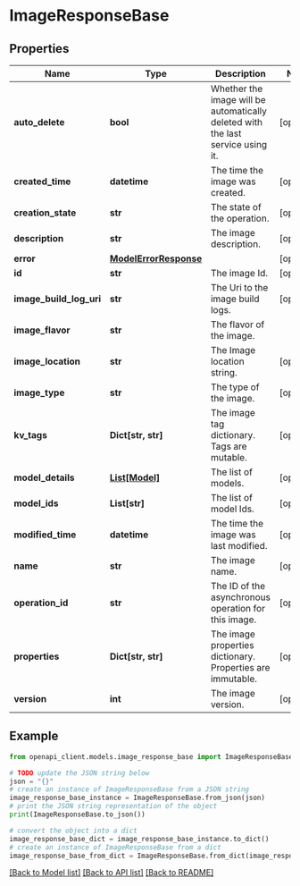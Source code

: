# ImageResponseBase


## Properties

Name | Type | Description | Notes
------------ | ------------- | ------------- | -------------
**auto_delete** | **bool** | Whether the image will be automatically deleted with the last service using it. | [optional] 
**created_time** | **datetime** | The time the image was created. | [optional] 
**creation_state** | **str** | The state of the operation. | [optional] 
**description** | **str** | The image description. | [optional] 
**error** | [**ModelErrorResponse**](ModelErrorResponse.md) |  | [optional] 
**id** | **str** | The image Id. | [optional] 
**image_build_log_uri** | **str** | The Uri to the image build logs. | [optional] 
**image_flavor** | **str** | The flavor of the image. | 
**image_location** | **str** | The Image location string. | [optional] 
**image_type** | **str** | The type of the image. | [optional] 
**kv_tags** | **Dict[str, str]** | The image tag dictionary. Tags are mutable. | [optional] 
**model_details** | [**List[Model]**](Model.md) | The list of models. | [optional] 
**model_ids** | **List[str]** | The list of model Ids. | [optional] 
**modified_time** | **datetime** | The time the image was last modified. | [optional] 
**name** | **str** | The image name. | [optional] 
**operation_id** | **str** | The ID of the asynchronous operation for this image. | [optional] 
**properties** | **Dict[str, str]** | The image properties dictionary. Properties are immutable. | [optional] 
**version** | **int** | The image version. | [optional] 

## Example

```python
from openapi_client.models.image_response_base import ImageResponseBase

# TODO update the JSON string below
json = "{}"
# create an instance of ImageResponseBase from a JSON string
image_response_base_instance = ImageResponseBase.from_json(json)
# print the JSON string representation of the object
print(ImageResponseBase.to_json())

# convert the object into a dict
image_response_base_dict = image_response_base_instance.to_dict()
# create an instance of ImageResponseBase from a dict
image_response_base_from_dict = ImageResponseBase.from_dict(image_response_base_dict)
```
[[Back to Model list]](../README.md#documentation-for-models) [[Back to API list]](../README.md#documentation-for-api-endpoints) [[Back to README]](../README.md)


